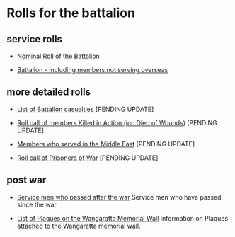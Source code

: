 
# Rolls for the battalion



## service rolls

  * [Nominal Roll of the Battalion](/rolls/battalion-overseas.html)

  * [Battalion - including members not serving overseas](/rolls/battalion-all.html)



## more detailed rolls

  * [List of Battalion casualties](/rolls/casualties.html) [PENDING UPDATE]

  * [Roll call of members Killed in Action (inc Died of Wounds)](/rolls/kia.html) [PENDING UPDATE]

  * [Members who served in the Middle East](/rolls/service-me.html) [PENDING UPDATE]

  * [Roll call of Prisoners of War](/rolls/pow.html) [PENDING UPDATE]


## post war

  * [Service men who passed after the war](/vale.html)
    Service men who have passed since the war.

  * [List of Plaques on the Wangaratta Memorial Wall](/rolls/memorial-plaques.html)
    Information on Plaques attached to the Wangaratta memorial wall.


